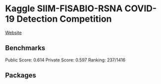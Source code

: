 # Kaggle SIIM-FISABIO-RSNA COVID-19 Detection Competition 

[Website](https://www.kaggle.com/c/siim-covid19-detection/overview)    


## Benchmarks
Public Score: 0.614 
Private Score: 0.597
Ranking: 237/1416

## Packages
